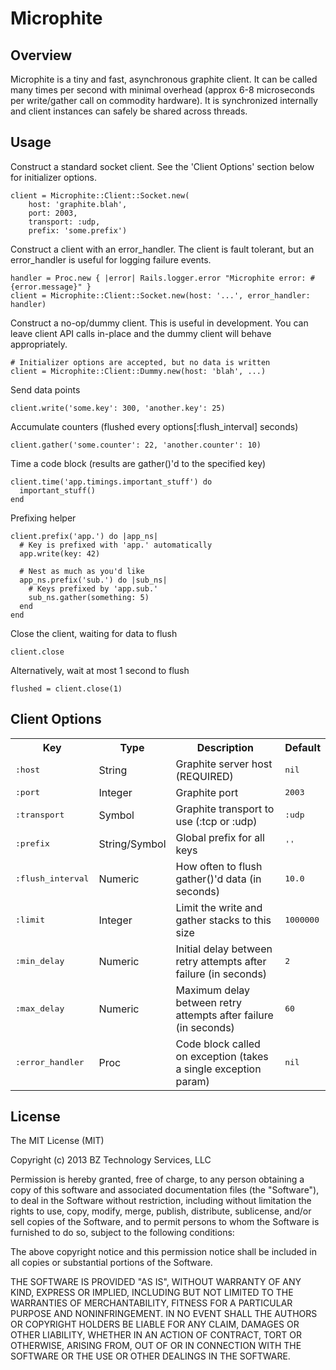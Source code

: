 Microphite
==========


Overview
--------

Microphite is a tiny and fast, asynchronous graphite client.  It can be called
many times per second with minimal overhead (approx 6-8 microseconds per
write/gather call on commodity hardware).  It is synchronized internally and
client instances can safely be shared across threads.


Usage
-----

Construct a standard socket client.  See the 'Client Options' section below
for initializer options.

    client = Microphite::Client::Socket.new(
        host: 'graphite.blah',
        port: 2003,
        transport: :udp,
        prefix: 'some.prefix')

Construct a client with an error_handler.  The client is fault tolerant, but
an error_handler is useful for logging failure events.

    handler = Proc.new { |error| Rails.logger.error "Microphite error: #{error.message}" }
    client = Microphite::Client::Socket.new(host: '...', error_handler: handler)

Construct a no-op/dummy client.  This is useful in development.  You can leave client API
calls in-place and the dummy client will behave appropriately.

    # Initializer options are accepted, but no data is written
    client = Microphite::Client::Dummy.new(host: 'blah', ...)

Send data points

    client.write('some.key': 300, 'another.key': 25)

Accumulate counters (flushed every options[:flush_interval] seconds)

    client.gather('some.counter': 22, 'another.counter': 10)

Time a code block (results are gather()'d to the specified key)

    client.time('app.timings.important_stuff') do
      important_stuff()
    end

Prefixing helper

    client.prefix('app.') do |app_ns|
      # Key is prefixed with 'app.' automatically
      app.write(key: 42)

      # Nest as much as you'd like
      app_ns.prefix('sub.') do |sub_ns|
        # Keys prefixed by 'app.sub.'
        sub_ns.gather(something: 5)
      end
    end

Close the client, waiting for data to flush

    client.close

Alternatively, wait at most 1 second to flush

    flushed = client.close(1)


Client Options
--------------

<table>
  <tr>
    <th>Key</th>
    <th>Type</th>
    <th>Description</th>
    <th>Default</th>
  </tr>
  <tr>
    <td><tt>:host</tt></td>
    <td>String</td>
    <td>Graphite server host (REQUIRED)</td>
    <td><tt>nil</tt></td>
  </tr>
  <tr>
    <td><tt>:port</tt></td>
    <td>Integer</td>
    <td>Graphite port</td>
    <td><tt>2003</tt></td>
  </tr>
  <tr>
    <td><tt>:transport</tt></td>
    <td>Symbol</td>
    <td>Graphite transport to use (:tcp or :udp)</td>
    <td><tt>:udp</tt></td>
  </tr>
  <tr>
    <td><tt>:prefix</tt></td>
    <td>String/Symbol</td>
    <td>Global prefix for all keys</td>
    <td><tt>''</tt></td>
  </tr>
  <tr>
    <td><tt>:flush_interval</tt></td>
    <td>Numeric</td>
    <td>How often to flush gather()'d data (in seconds)</td>
    <td><tt>10.0</tt></td>
  </tr>
  <tr>
    <td><tt>:limit</tt></td>
    <td>Integer</td>
    <td>Limit the write and gather stacks to this size</td>
    <td><tt>1000000</tt></td>
  </tr>
  <tr>
    <td><tt>:min_delay</tt></td>
    <td>Numeric</td>
    <td>Initial delay between retry attempts after failure (in seconds)</td>
    <td><tt>2</tt></td>
  </tr>
  <tr>
    <td><tt>:max_delay</tt></td>
    <td>Numeric</td>
    <td>Maximum delay between retry attempts after failure (in seconds)</td>
    <td><tt>60</tt></td>
  </tr>
  <tr>
    <td><tt>:error_handler</tt></td>
    <td>Proc</td>
    <td>Code block called on exception (takes a single exception param)</td>
    <td><tt>nil</tt></td>
  </tr>
</table>


License
-------

The MIT License (MIT)

Copyright (c) 2013 BZ Technology Services, LLC

Permission is hereby granted, free of charge, to any person obtaining a copy
of this software and associated documentation files (the "Software"), to deal
in the Software without restriction, including without limitation the rights
to use, copy, modify, merge, publish, distribute, sublicense, and/or sell
copies of the Software, and to permit persons to whom the Software is
furnished to do so, subject to the following conditions:

The above copyright notice and this permission notice shall be included in
all copies or substantial portions of the Software.

THE SOFTWARE IS PROVIDED "AS IS", WITHOUT WARRANTY OF ANY KIND, EXPRESS OR
IMPLIED, INCLUDING BUT NOT LIMITED TO THE WARRANTIES OF MERCHANTABILITY,
FITNESS FOR A PARTICULAR PURPOSE AND NONINFRINGEMENT. IN NO EVENT SHALL THE
AUTHORS OR COPYRIGHT HOLDERS BE LIABLE FOR ANY CLAIM, DAMAGES OR OTHER
LIABILITY, WHETHER IN AN ACTION OF CONTRACT, TORT OR OTHERWISE, ARISING FROM,
OUT OF OR IN CONNECTION WITH THE SOFTWARE OR THE USE OR OTHER DEALINGS IN
THE SOFTWARE.
